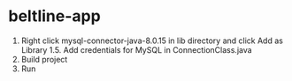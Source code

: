 # beltline-app

1. Right click mysql-connector-java-8.0.15 in lib directory and click Add as Library 
1.5. Add credentials for MySQL in ConnectionClass.java
2. Build project
3. Run
